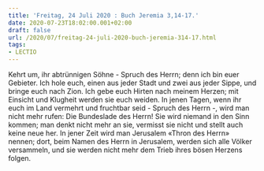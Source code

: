 ```yaml
---
title: 'Freitag, 24 Juli 2020 : Buch Jeremia 3,14-17.'
date: 2020-07-23T18:02:00.001+02:00
draft: false
url: /2020/07/freitag-24-juli-2020-buch-jeremia-314-17.html
tags: 
- LECTIO
---
```


Kehrt um, ihr abtrünnigen Söhne - Spruch des Herrn; denn ich bin euer Gebieter. Ich hole euch, einen aus jeder Stadt und zwei aus jeder Sippe, und bringe euch nach Zion. Ich gebe euch Hirten nach meinem Herzen; mit Einsicht und Klugheit werden sie euch weiden. In jenen Tagen, wenn ihr euch im Land vermehrt und fruchtbar seid - Spruch des Herrn -, wird man nicht mehr rufen: Die Bundeslade des Herrn! Sie wird niemand in den Sinn kommen; man denkt nicht mehr an sie, vermisst sie nicht und stellt auch keine neue her. In jener Zeit wird man Jerusalem «Thron des Herrn» nennen; dort, beim Namen des Herrn in Jerusalem, werden sich alle Völker versammeln, und sie werden nicht mehr dem Trieb ihres bösen Herzens folgen.